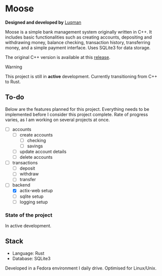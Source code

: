 # Moose

**Designed and developed by** [Luqman](https://theluqmn.github.io/)

Moose is a simple bank management system originally written in C++. It includes basic functionalities such as creating accounts, depositing and withdrawing money, balance checking, transaction history, transferring money, and a simple payment interface. Uses SQLite3 for data storage.

The original C++ version is available at this [release](https://github.com/TheLuqmn/Moose/releases/tag/v0.1.cpp).

> [!WARNING]
> This project is still in **active** development. Currently transitioning from C++ to Rust.

## To-do

Below are the features planned for this project. Everything needs to be implemented before I consider this project complete. Rate of progress varies, as I am working on several projects at once.

- [ ] accounts
  - [ ] create accounts
    - [ ] checking
    - [ ] savings
  - [ ] update account details
  - [ ] delete accounts
- [ ] transactions
  - [ ] deposit
  - [ ] withdraw
  - [ ] transfer
- [ ] backend
  - [x] actix-web setup
  - [ ] sqlite setup
  - [ ] logging setup

### State of the project

In active development.

## Stack

- Language: Rust
- Database: SQLite3

Developed in a Fedora environment I daily drive. Optimised for Linux/Unix.
